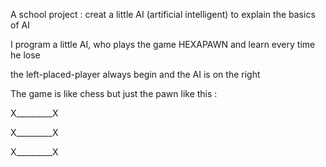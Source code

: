 A school project :
creat a little AI (artificial intelligent) to explain the basics of AI

I program a little AI, who plays the game HEXAPAWN and learn every time he lose

the left-placed-player always begin and the AI is on the right

The game is like chess but just the pawn like this :

X_________X

X_________X

X_________X
